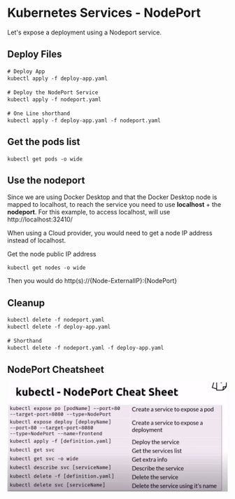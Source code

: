 # Kubernetes Services - NodePort

Let's expose a deployment using a Nodeport service.

## Deploy Files

    # Deploy App
    kubectl apply -f deploy-app.yaml

    # Deploy the NodePort Service
    kubectl apply -f nodeport.yaml

    # One Line shorthand
    kubectl apply -f deploy-app.yaml -f nodeport.yaml

## Get the pods list

    kubectl get pods -o wide

## Use the nodeport

Since we are using Docker Desktop and that the Docker Desktop node is mapped to localhost, to reach the service you need to use **localhost** + the **nodeport**.
For this example, to access localhost, will use http://localhost:32410/

When using a Cloud provider, you would need to get a node IP address instead of localhost.

Get the node public IP address

    kubectl get nodes -o wide

Then you would do http(s)://{Node-ExternalIP}:{NodePort}

## Cleanup

    kubectl delete -f nodeport.yaml
    kubectl delete -f deploy-app.yaml

    # Shorthand
    kubectl delete -f nodeport.yaml -f deploy-app.yaml

## NodePort Cheatsheet

![alt text](image.png)
